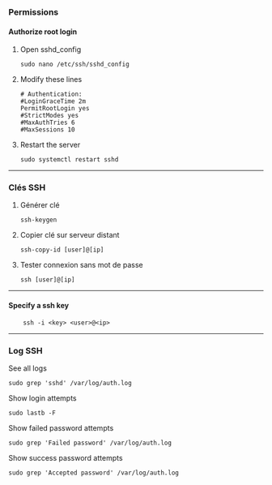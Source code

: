 
### Permissions

#### Authorize root login 

1. Open sshd_config


	```shell
	sudo nano /etc/ssh/sshd_config
	```



2. Modify these lines


	```shell
	# Authentication:
	#LoginGraceTime 2m
	PermitRootLogin yes
	#StrictModes yes
	#MaxAuthTries 6
	#MaxSessions 10
	```



3. Restart the server


	```shell
	sudo systemctl restart sshd
	```




---

### Clés SSH


1. Générer clé


	```shell
	ssh-keygen
	```


2. Copier clé sur serveur distant

	```shell
	ssh-copy-id [user]@[ip]
	```

3. Tester connexion sans mot de passe

	```shell
	ssh [user]@[ip]
	```


- - - 
#### Specify a ssh key


```
	ssh -i <key> <user>@<ip>
```



---

### Log SSH

See all logs 

```
sudo grep 'sshd' /var/log/auth.log
```

Show login attempts 

```
sudo lastb -F
```

Show failed password attempts 
```
sudo grep 'Failed password' /var/log/auth.log
```


Show success password attempts  


```
sudo grep 'Accepted password' /var/log/auth.log
```

